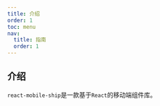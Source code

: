 ```yaml
---
title: 介绍
order: 1
toc: menu
nav:
  title: 指南
  order: 1
---
```


## 介绍

`react-mobile-ship`是一款基于`React`的移动端组件库。
